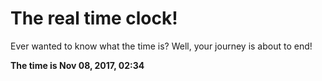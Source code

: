 # The real time clock!

Ever wanted to know what the time is? Well, your journey is about to end!

**The time is Nov 08, 2017, 02:34**